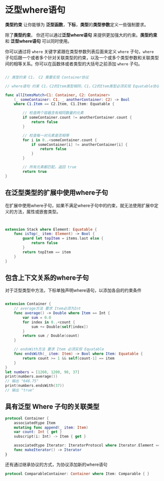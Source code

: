 # 泛型where语句

**类型约束** 让你能够为 **泛型函数**，**下标**，**类型**的**类型参数**定义一些强制要求。

除了**类型约束**， 你还可以通过**泛型where语句** 来提供更加强大的约束。**类型约束** 和 **泛型where语句** 可以同时使用。

你可以通过将 `where` 关键字紧跟在类型参数列表后面来定义 `where` 子句，`where` 子句后跟一个或者多个针对关联类型的约束，以及一个或多个类型参数和关联类型间的相等关系。你可以在函数体或者类型的大括号之前添加 `where` 子句。

```swift

// 类型约束 C1， C2 需要实现 Container协议 

// where语句 约束 C1，C2的Item类型相同，C1，C2的Item类型必须实现 Equatable协议

func allItemsMatch<C1: Container, C2: Container>
    (_ someContainer: C1, _ anotherContainer: C2) -> Bool
    where C1.Item == C2.Item, C1.Item: Equatable {

        // 检查两个容器含有相同数量的元素
        if someContainer.count != anotherContainer.count {
            return false
        }

        // 检查每一对元素是否相等
        for i in 0..<someContainer.count {
            if someContainer[i] != anotherContainer[i] {
                return false
            }
        }

        // 所有元素都匹配，返回 true
        return true
}

```

## 在泛型类型的扩展中使用where子句

在扩展中使用where子句，如果不满足where子句中的约束，就无法使用扩展中定义的方法，属性或嵌套类型。

```swift


extension Stack where Element: Equatable {
    func isTop(_ item: Element) -> Bool {
        guard let topItem = items.last else {
            return false
        }
        return topItem == item
    }
}

```

## 包含上下文关系的where子句

对于泛型类型中方法，下标单独声明where语句，以添加各自的约束条件


```swift

extension Container {
    // average方法 要求 Item必须为Int 
    func average() -> Double where Item == Int {
        var sum = 0.0
        for index in 0..<count {
            sum += Double(self[index])
        }
        return sum / Double(count)
    }

    // endsWith方法 要求 Item 必须实现 Equatable
    func endsWith(_ item: Item) -> Bool where Item: Equatable {
        return count >= 1 && self[count-1] == item
    }
}
let numbers = [1260, 1200, 98, 37]
print(numbers.average())
// 输出 "648.75"
print(numbers.endsWith(37))
// 输出 "true"

```


## 具有泛型 Where 子句的关联类型

```swift
protocol Container {
    associatedtype Item
    mutating func append(_ item: Item)
    var count: Int { get }
    subscript(i: Int) -> Item { get }

    associatedtype Iterator: IteratorProtocol where Iterator.Element == Item
    func makeIterator() -> Iterator
}

```

还有通过继承协议的方式，为协议添加新的where语句

```swift
protocol ComparableContainer: Container where Item: Comparable { }
```